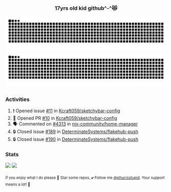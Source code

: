 <h3 align="center">17yrs old kid github^-^😻</h3>

![GitHub Contribution Grid Snake (Dark)](https://raw.githubusercontent.com/phucisstupid/phucisstupid/output/catppuccin-mocha.svg#gh-dark-mode-only)
![GitHub Contribution Grid Snake (Light)](https://raw.githubusercontent.com/phucisstupid/phucisstupid/output/github-contribution-grid-snake.svg#gh-light-mode-only)

### Activities

<!--START_SECTION:activity-->
1. ❗ Opened issue [#11](https://github.com/Kcraft059/sketchybar-config/issues/11) in [Kcraft059/sketchybar-config](https://github.com/Kcraft059/sketchybar-config)
2. 💪 Opened PR [#10](https://github.com/Kcraft059/sketchybar-config/pull/10) in [Kcraft059/sketchybar-config](https://github.com/Kcraft059/sketchybar-config)
3. 🗣 Commented on [#4313](https://github.com/nix-community/home-manager/issues/4313#issuecomment-3356583205) in [nix-community/home-manager](https://github.com/nix-community/home-manager)
4. 🔒 Closed issue [#189](https://github.com/DeterminateSystems/flakehub-push/issues/189) in [DeterminateSystems/flakehub-push](https://github.com/DeterminateSystems/flakehub-push)
5. 🔒 Closed issue [#190](https://github.com/DeterminateSystems/flakehub-push/issues/190) in [DeterminateSystems/flakehub-push](https://github.com/DeterminateSystems/flakehub-push)
<!--END_SECTION:activity-->

### Stats

<div>
  <img width=400 src="https://github-readme-stats.vercel.app/api?username=phucisstupid&show_icons=true&theme=catppuccin_mocha"/>
  <img width=400 src="https://github-readme-stats.vercel.app/api/top-langs?username=phucisstupid&layout=compact&theme=catppuccin_mocha&card_width=395"/>
</div>

<sub>If you enjoy what I do please 🌟 Star some repos, 💕 Follow me [@phucisstupid](https://github.com/phucisstupid). Your support means a lot! 🥰
